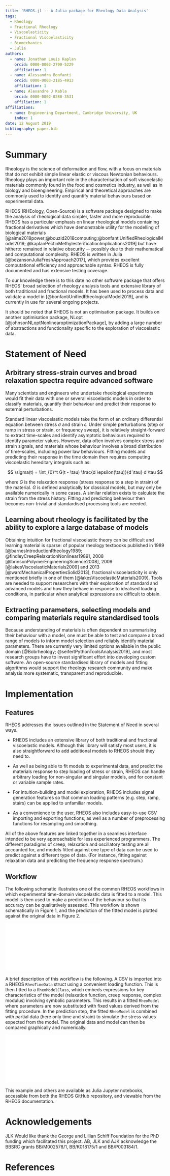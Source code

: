 ```yaml
---
title: 'RHEOS.jl -- A Julia package for Rheology Data Analysis'
tags:
  - Rheology
  - Fractional Rheology
  - Viscoelasticity
  - Fractional Viscoelasticity
  - Biomechanics
  - Julia
authors:
  - name: Jonathan Louis Kaplan
    orcid: 0000-0002-2700-5229
    affiliation: 1
  - name: Alessandra Bonfanti
    orcid: 0000-0003-2185-4913
    affiliation: 1
  - name: Alexandre J Kabla
    orcid: 0000-0002-0280-3531
    affiliation: 1
affiliations:
  - name: Engineering Department, Cambridge University, UK
    index: 1
date: 12 August 2019
bibliography: paper.bib
---
```

# Summary

Rheology is the science of deformation and flow, with a focus on materials that do not exhibit simple linear elastic or viscous Newtonian behaviours. Rheology plays an important role in the characterisation of soft viscoelastic materials commonly found in the food and cosmetics industry, as well as in biology and bioengineering. Empirical and theoretical approaches are commonly used to identify and quantify material behaviours based on experimental data.

RHEOS (RHEology, Open-Source) is a software package designed to make the analysis of rheological data simpler, faster and more reproducible. RHEOS has a particular emphasis on linear rheological models containing fractional derivatives which have demonstrable utility for the modelling of biological materials [@aime2018power;@bouzid2018computing;@bonfantiUnifiedRheologicalModel2019; @kaplanPectinMethylesterificationImplications2019] but have hitherto remained in relative obscurity -- possibly due to their mathematical and computational complexity. RHEOS is written in Julia [@bezansonJuliaFreshApproach2017], which provides excellent computational efficiency and approachable syntax. RHEOS is fully documented and has extensive testing coverage.

To our knowledge there is to this date no other software package that offers RHEOS' broad selection of rheology analysis tools and extensive library of both traditional and fractional models. It has been used to process data and validate a model in [@bonfantiUnifiedRheologicalModel2019], and is currently in use for several ongoing projects.

It should be noted that RHEOS is not an optimisation package. It builds on another optimisation package, NLopt [@johnsonNLoptNonlinearoptimizationPackage], by adding a large number of abstractions and functionality specific to the exploration of viscoelastic data.

# Statement of Need

## Arbitrary stress-strain curves and broad relaxation spectra require advanced software

Many scientists and engineers who undertake rheological experiments would fit their data with one or several viscoelastic models in order to classify materials, quantify their behaviour and predict their response to external perturbations.

Standard linear viscoelastic models take the form of an ordinary differential equation between stress $\sigma$ and strain $\epsilon$. Under simple perturbations (step or ramp in stress or strain, or frequency sweep), it is relatively straight-forward to extract time-scales and identify asymptotic behaviours required to identify parameter values. However, data often involves complex stress and strain signals, and materials whose behaviour involves a broad distribution of time-scales, including power law behaviours. Fitting models and predicting their response in the time domain then requires computing viscoelastic hereditary integrals such as:

$$ \sigma(t) = \int_{0}^t G(t - \tau) \frac{d \epsilon(\tau)}{d \tau} d \tau $$

where $G$ is the relaxation response (stress response to a step in strain) of the material. $G$ is defined analytically for classical models, but may only be available numerically in some cases. A similar relation exists to calculate the strain from the stress history. Fitting and predicting behaviour then becomes non-trivial and standardised processing tools are needed.


## Learning about rheology is facilitated by the ability to explore a large database of models

Obtaining intuition for fractional viscoelastic theory can be difficult and learning material is sparse: of popular rheology textbooks published in 1989 [@barnesIntroductionRheology1989; @findleyCreepRelaxationNonlinear1989], 2008 [@brinsonPolymerEngineeringScience2008], 2009 [@lakesViscoelasticMaterials2009] and 2013 [@wardMechanicalPropertiesSolid2013], fractional viscoelasticity is only mentioned briefly in one of them [@lakesViscoelasticMaterials2009]. Tools are needed to support researchers with their exploration of standard and advanced models and how they behave in response to idealised loading conditions, in particular when analytical expressions are difficult to obtain.


## Extracting parameters, selecting models and comparing materials require standardised tools

Because understanding of materials is often dependent on summarising their behaviour with a model, one must be able to test and compare a broad range of models to inform model selection and reliably identify material parameters. There are currently very limited options available in the public domain [@Bobrheology; @seifertPythonToolsAnalysis2019], and most research groups have to invest significant effort into developing custom software. An open-source standardised library of models and fitting algorithms would support the rheology research community and make analysis more systematic, transparent and reproducible.



# Implementation

## Features

RHEOS addresses the issues outlined in the Statement of Need in several ways.

- RHEOS includes an extensive library of both traditional and fractional viscoelastic models. Although this library will satisfy most users, it is also straightforward to add additional models to RHEOS should they need to.

- As well as being able to fit models to experimental data, and predict the materials response to step loading of stress or strain, RHEOS can handle arbitrary loading for non-singular and singular models, and for constant or variable sample rates.

- For intuition-building and model exploration, RHEOS includes signal generation features so that common loading patterns (e.g. step, ramp, stairs) can be applied to unfamiliar models.

- As a convenience to the user, RHEOS also includes easy-to-use CSV importing and exporting functions, as well as a number of preprocessing functions for resampling and smoothing.

All of the above features are linked together in a seamless interface intended to be very approachable for less experienced programmers. The different paradigms of creep, relaxation and oscillatory testing are all accounted for, and models fitted against one type of data can be used to predict against a different type of data. (For instance, fitting against relaxation data and predicting the frequency response spectrum.)

## Workflow

The following schematic illustrates one of the common RHEOS workflows in which experimental time-domain viscoelastic data is fitted to a model. This model is then used to make a prediction of the behaviour so that its accuracy can be qualitatively assessed. This workflow is shown schematically in Figure 1, and the prediction of the fitted model is plotted against the original data in Figure 2.

![High level schematic of a fitting and prediction workflow from experimental data.](diagram.pdf)

A brief description of this workflow is the following. A CSV is imported into a RHEOS `RheoTimeData` struct using a convenient loading function. This is then fitted to a `RheoModelClass`, which embeds expressions for key characteristics of the model (relaxation function, creep response, complex modulus) involving symbolic parameters. This results in a fitted `RheoModel` where parameters are now substituted with fixed values derived from the fitting procedure. In the prediction step, the fitted `RheoModel` is combined with partial data (here only time and strain) to simulate the stress values expected from the model. The original data and model can then be compared graphically and numerically.

![Qualitative assessment of the fitted model.](predict.pdf)

This example and others are available as Julia Jupyter notebooks, accessible from both the RHEOS GitHub repository, and viewable from the RHEOS documentation.

# Acknowledgements

JLK Would like thank the George and Lillian Schiff Foundation for the PhD funding which facilitated this project. AB, JLK and AJK acknowledge the BBSRC grants BB/M002578/1, BB/K018175/1 and BB/P003184/1.

# References
